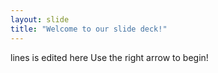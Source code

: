 ```yaml
---
layout: slide
title: "Welcome to our slide deck!"
---
```

lines is edited here
Use the right arrow to begin!
